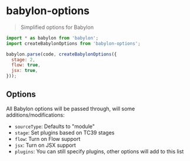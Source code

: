 # babylon-options

> Simplified options for Babylon

```js
import * as babylon from 'babylon';
import createBabylonOptions from 'babylon-options';

babylon.parse(code, createBabylonOptions({
  stage: 2,
  flow: true,
  jsx: true,
}));
```

## Options

All Babylon options will be passed through, will some additions/modifications:

- `sourceType`: Defaults to "module"
- `stage`: Set plugins based on TC39 stages
- `flow`: Turn on Flow support
- `jsx`: Turn on JSX support
- `plugins`: You can still specify plugins, other options will add to this list
